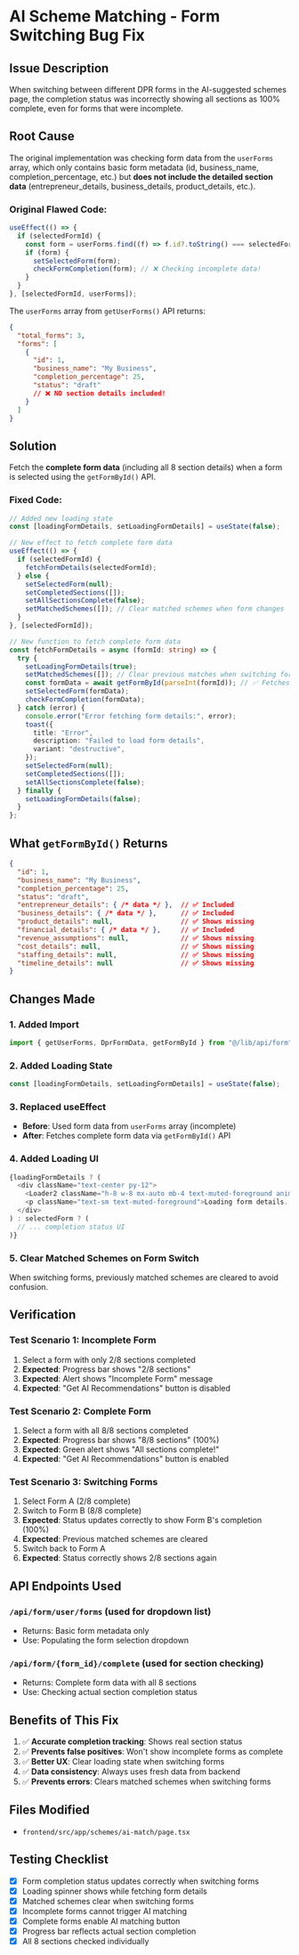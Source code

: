 # AI Scheme Matching - Form Switching Bug Fix

## Issue Description
When switching between different DPR forms in the AI-suggested schemes page, the completion status was incorrectly showing all sections as 100% complete, even for forms that were incomplete.

## Root Cause
The original implementation was checking form data from the `userForms` array, which only contains basic form metadata (id, business_name, completion_percentage, etc.) but **does not include the detailed section data** (entrepreneur_details, business_details, product_details, etc.).

### Original Flawed Code:
```typescript
useEffect(() => {
  if (selectedFormId) {
    const form = userForms.find((f) => f.id?.toString() === selectedFormId);
    if (form) {
      setSelectedForm(form);
      checkFormCompletion(form); // ❌ Checking incomplete data!
    }
  }
}, [selectedFormId, userForms]);
```

The `userForms` array from `getUserForms()` API returns:
```json
{
  "total_forms": 3,
  "forms": [
    {
      "id": 1,
      "business_name": "My Business",
      "completion_percentage": 25,
      "status": "draft"
      // ❌ NO section details included!
    }
  ]
}
```

## Solution
Fetch the **complete form data** (including all 8 section details) when a form is selected using the `getFormById()` API.

### Fixed Code:
```typescript
// Added new loading state
const [loadingFormDetails, setLoadingFormDetails] = useState(false);

// New effect to fetch complete form data
useEffect(() => {
  if (selectedFormId) {
    fetchFormDetails(selectedFormId);
  } else {
    setSelectedForm(null);
    setCompletedSections([]);
    setAllSectionsComplete(false);
    setMatchedSchemes([]); // Clear matched schemes when form changes
  }
}, [selectedFormId]);

// New function to fetch complete form data
const fetchFormDetails = async (formId: string) => {
  try {
    setLoadingFormDetails(true);
    setMatchedSchemes([]); // Clear previous matches when switching forms
    const formData = await getFormById(parseInt(formId)); // ✅ Fetches ALL sections
    setSelectedForm(formData);
    checkFormCompletion(formData);
  } catch (error) {
    console.error("Error fetching form details:", error);
    toast({
      title: "Error",
      description: "Failed to load form details",
      variant: "destructive",
    });
    setSelectedForm(null);
    setCompletedSections([]);
    setAllSectionsComplete(false);
  } finally {
    setLoadingFormDetails(false);
  }
};
```

## What `getFormById()` Returns
```json
{
  "id": 1,
  "business_name": "My Business",
  "completion_percentage": 25,
  "status": "draft",
  "entrepreneur_details": { /* data */ },  // ✅ Included
  "business_details": { /* data */ },      // ✅ Included
  "product_details": null,                 // ✅ Shows missing
  "financial_details": { /* data */ },     // ✅ Included
  "revenue_assumptions": null,             // ✅ Shows missing
  "cost_details": null,                    // ✅ Shows missing
  "staffing_details": null,                // ✅ Shows missing
  "timeline_details": null                 // ✅ Shows missing
}
```

## Changes Made

### 1. Added Import
```typescript
import { getUserForms, DprFormData, getFormById } from "@/lib/api/form";
```

### 2. Added Loading State
```typescript
const [loadingFormDetails, setLoadingFormDetails] = useState(false);
```

### 3. Replaced useEffect
- **Before**: Used form data from `userForms` array (incomplete)
- **After**: Fetches complete form data via `getFormById()` API

### 4. Added Loading UI
```typescript
{loadingFormDetails ? (
  <div className="text-center py-12">
    <Loader2 className="h-8 w-8 mx-auto mb-4 text-muted-foreground animate-spin" />
    <p className="text-sm text-muted-foreground">Loading form details...</p>
  </div>
) : selectedForm ? (
  // ... completion status UI
)}
```

### 5. Clear Matched Schemes on Form Switch
When switching forms, previously matched schemes are cleared to avoid confusion.

## Verification

### Test Scenario 1: Incomplete Form
1. Select a form with only 2/8 sections completed
2. **Expected**: Progress bar shows "2/8 sections"
3. **Expected**: Alert shows "Incomplete Form" message
4. **Expected**: "Get AI Recommendations" button is disabled

### Test Scenario 2: Complete Form
1. Select a form with all 8/8 sections completed
2. **Expected**: Progress bar shows "8/8 sections" (100%)
3. **Expected**: Green alert shows "All sections complete!"
4. **Expected**: "Get AI Recommendations" button is enabled

### Test Scenario 3: Switching Forms
1. Select Form A (2/8 complete)
2. Switch to Form B (8/8 complete)
3. **Expected**: Status updates correctly to show Form B's completion (100%)
4. **Expected**: Previous matched schemes are cleared
5. Switch back to Form A
6. **Expected**: Status correctly shows 2/8 sections again

## API Endpoints Used

### `/api/form/user/forms` (used for dropdown list)
- Returns: Basic form metadata only
- Use: Populating the form selection dropdown

### `/api/form/{form_id}/complete` (used for section checking)
- Returns: Complete form data with all 8 sections
- Use: Checking actual section completion status

## Benefits of This Fix

1. ✅ **Accurate completion tracking**: Shows real section status
2. ✅ **Prevents false positives**: Won't show incomplete forms as complete
3. ✅ **Better UX**: Clear loading state when switching forms
4. ✅ **Data consistency**: Always uses fresh data from backend
5. ✅ **Prevents errors**: Clears matched schemes when switching forms

## Files Modified
- `frontend/src/app/schemes/ai-match/page.tsx`

## Testing Checklist
- [x] Form completion status updates correctly when switching forms
- [x] Loading spinner shows while fetching form details
- [x] Matched schemes clear when switching forms
- [x] Incomplete forms cannot trigger AI matching
- [x] Complete forms enable AI matching button
- [x] Progress bar reflects actual section completion
- [x] All 8 sections checked individually

